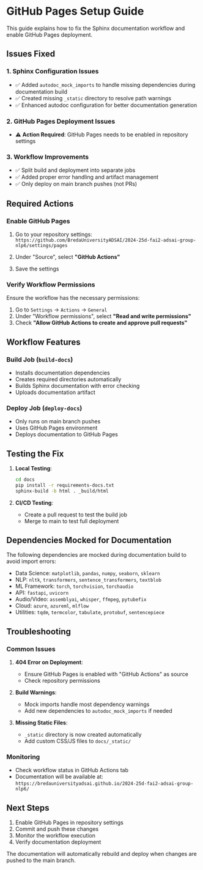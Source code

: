 # GitHub Pages Setup Guide

This guide explains how to fix the Sphinx documentation workflow and enable GitHub Pages deployment.

## Issues Fixed

### 1. Sphinx Configuration Issues
- ✅ Added `autodoc_mock_imports` to handle missing dependencies during documentation build
- ✅ Created missing `_static` directory to resolve path warnings
- ✅ Enhanced autodoc configuration for better documentation generation

### 2. GitHub Pages Deployment Issues
- ⚠️ **Action Required**: GitHub Pages needs to be enabled in repository settings

### 3. Workflow Improvements
- ✅ Split build and deployment into separate jobs
- ✅ Added proper error handling and artifact management
- ✅ Only deploy on main branch pushes (not PRs)

## Required Actions

### Enable GitHub Pages

1. Go to your repository settings: `https://github.com/BredaUniversityADSAI/2024-25d-fai2-adsai-group-nlp6/settings/pages`

2. Under "Source", select **"GitHub Actions"**

3. Save the settings

### Verify Workflow Permissions

Ensure the workflow has the necessary permissions:

1. Go to `Settings` → `Actions` → `General`
2. Under "Workflow permissions", select **"Read and write permissions"**
3. Check **"Allow GitHub Actions to create and approve pull requests"**

## Workflow Features

### Build Job (`build-docs`)
- Installs documentation dependencies
- Creates required directories automatically
- Builds Sphinx documentation with error checking
- Uploads documentation artifact

### Deploy Job (`deploy-docs`)
- Only runs on main branch pushes
- Uses GitHub Pages environment
- Deploys documentation to GitHub Pages

## Testing the Fix

1. **Local Testing**:
   ```bash
   cd docs
   pip install -r requirements-docs.txt
   sphinx-build -b html . _build/html
   ```

2. **CI/CD Testing**:
   - Create a pull request to test the build job
   - Merge to main to test full deployment

## Dependencies Mocked for Documentation

The following dependencies are mocked during documentation build to avoid import errors:

- Data Science: `matplotlib`, `pandas`, `numpy`, `seaborn`, `sklearn`
- NLP: `nltk`, `transformers`, `sentence_transformers`, `textblob`
- ML Framework: `torch`, `torchvision`, `torchaudio`
- API: `fastapi`, `uvicorn`
- Audio/Video: `assemblyai`, `whisper`, `ffmpeg`, `pytubefix`
- Cloud: `azure`, `azureml`, `mlflow`
- Utilities: `tqdm`, `termcolor`, `tabulate`, `protobuf`, `sentencepiece`

## Troubleshooting

### Common Issues

1. **404 Error on Deployment**:
   - Ensure GitHub Pages is enabled with "GitHub Actions" as source
   - Check repository permissions

2. **Build Warnings**:
   - Mock imports handle most dependency warnings
   - Add new dependencies to `autodoc_mock_imports` if needed

3. **Missing Static Files**:
   - `_static` directory is now created automatically
   - Add custom CSS/JS files to `docs/_static/`

### Monitoring

- Check workflow status in GitHub Actions tab
- Documentation will be available at: `https://bredauniversityadsai.github.io/2024-25d-fai2-adsai-group-nlp6/`

## Next Steps

1. Enable GitHub Pages in repository settings
2. Commit and push these changes
3. Monitor the workflow execution
4. Verify documentation deployment

The documentation will automatically rebuild and deploy when changes are pushed to the main branch.
